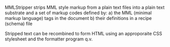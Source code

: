 MMLStripper strips MML style markup from a plain text files into
a plain text substrate and a set of markup codes defined by:
a) the MML (minimal markup language) tags in the document
b) their definitions in a recipe (schema) file

Stripped text can be recombined to form HTML using an approporaite CSS
stylesheet and the formatter program q.v.
